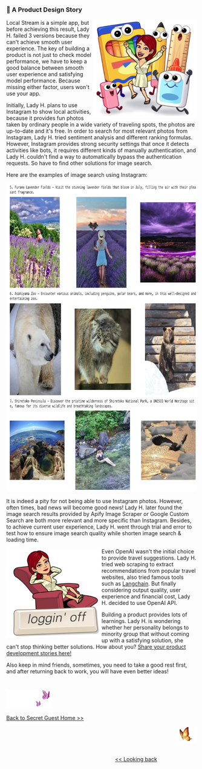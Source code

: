 ### 💝 A Product Design Story
<p>
<img align="right" src="https://github.com/lady-h-world/My_Garden/blob/main/images/lady_heart_manga/product_design.png" width="276" height="261" /></p>

Local Stream is a simple app, but before achieving this result, Lady H. failed 3 versions because they can't achieve smooth user experience. The key of building a product is not just to check model performance, we have to keep a good balance between smooth user experience and satisfying model performance. Because missing either factor, users won't use your app.

Initially, Lady H. plans to use Instagram to show local activities, because it provides fun photos taken by ordinary people in a wide variety of traveling spots, the photos are up-to-date and it's free. In order to search for most relevant photos from Instagram, Lady H. tried sentiment analysis and different ranking formulas. However, Instagram provides strong security settings that once it detects activities like bots, it requires different kinds of manually authentication, and Lady H. couldn't find a way to automatically bypass the authentication requests. So have to find other solutions for image search.


Here are the examples of image search using Instagram:

<img src="https://github.com/lady-h-world/My_Garden/blob/main/images/Secret_Guest_images/ins_image_search.png" width="731" height="814" />

It is indeed a pity for not being able to use Instagram photos. However, often times, bad news will become good news! Lady H. later found the image search results provided by Apify Image Scraper or Google Custom Search are both more relevant and more specific than Instagram. Besides, to achieve current user experience, Lady H. went through trial and error to test how to ensure image search quality while shorten image search & loading time.

<p>
<img align="left" src="https://github.com/lady-h-world/My_Garden/blob/main/images/lady_heart_manga/loggin_off.png" width="252" height="237" /></p>

Even OpenAI wasn't the initial choice to provide travel suggestions. Lady H. tried web scraping to extract recommendations from popular travel websites, also tried famous tools such as [Langchain][1]. But finally considering output quality, user experience and financial cost, Lady H. decided to use OpenAI API.

Building a product provides lots of learnings. Lady H. is wondering whether her personality belongs to minority group that without coming up with a satisfying solution, she can't stop thinking better solutions. How about you? [Share your product development stories here!][4]

Also keep in mind friends, sometimes, you need to take a good rest first, and after returning back to work, you will have even better ideas!


#
<p align="left">
<img src="https://github.com/lady-h-world/My_Garden/blob/main/images/follow_us.png" width="120" height="50" />
</p>

[Back to Secret Guest Home >>][2]

<p align="right">
<img src="https://github.com/lady-h-world/My_Garden/blob/main/images/going_back.png" width="60" height="44" />
</p>

&nbsp;&nbsp;&nbsp;&nbsp;&nbsp;&nbsp;&nbsp;&nbsp;&nbsp;&nbsp;&nbsp;&nbsp;&nbsp;&nbsp;&nbsp;&nbsp;&nbsp;&nbsp;&nbsp;&nbsp;&nbsp;&nbsp;&nbsp;&nbsp;&nbsp;&nbsp;&nbsp;&nbsp;&nbsp;&nbsp;&nbsp;&nbsp;&nbsp;&nbsp;&nbsp;&nbsp;&nbsp;&nbsp;&nbsp;&nbsp;&nbsp;&nbsp;&nbsp;&nbsp;&nbsp;&nbsp;&nbsp;&nbsp;&nbsp;&nbsp;&nbsp;&nbsp;&nbsp;&nbsp;&nbsp;&nbsp;&nbsp;&nbsp;&nbsp;&nbsp;&nbsp;&nbsp;&nbsp;&nbsp;&nbsp;&nbsp;&nbsp;&nbsp;&nbsp;&nbsp;&nbsp;&nbsp;&nbsp;&nbsp;&nbsp;&nbsp;&nbsp;&nbsp;&nbsp;&nbsp;&nbsp;&nbsp;&nbsp;&nbsp;&nbsp;&nbsp;&nbsp;&nbsp;&nbsp;&nbsp;&nbsp;&nbsp;&nbsp;&nbsp;&nbsp;&nbsp;&nbsp;&nbsp;&nbsp;&nbsp;&nbsp;&nbsp;&nbsp;&nbsp;&nbsp;&nbsp;&nbsp;&nbsp;&nbsp;&nbsp;&nbsp;&nbsp;&nbsp;&nbsp;&nbsp;&nbsp;&nbsp;&nbsp;&nbsp;&nbsp;&nbsp;&nbsp;&nbsp;&nbsp;&nbsp;&nbsp;&nbsp;&nbsp;&nbsp;&nbsp;&nbsp;&nbsp;&nbsp;&nbsp;&nbsp;&nbsp;&nbsp;&nbsp;&nbsp;&nbsp;&nbsp;&nbsp;&nbsp;&nbsp;&nbsp;&nbsp;&nbsp;&nbsp;&nbsp;&nbsp;&nbsp;&nbsp;&nbsp;&nbsp;&nbsp;&nbsp;&nbsp;&nbsp;&nbsp;&nbsp;&nbsp;&nbsp;&nbsp;&nbsp;&nbsp;&nbsp;&nbsp;&nbsp;&nbsp;&nbsp;&nbsp;&nbsp;&nbsp;&nbsp;&nbsp;&nbsp;&nbsp;&nbsp;&nbsp;&nbsp;&nbsp;&nbsp;&nbsp;&nbsp;&nbsp;&nbsp;&nbsp;&nbsp;&nbsp;&nbsp;&nbsp;&nbsp;&nbsp;&nbsp;&nbsp;&nbsp;&nbsp;&nbsp;&nbsp;&nbsp;&nbsp;[<< Looking back][3]

[1]:https://github.com/langchain-ai/langchain
[2]:https://github.com/lady-h-world/My_Garden/blob/main/reading_pages/Secret_Guest/secret_guest.md#sprouts-collection-time
[3]:https://github.com/lady-h-world/My_Garden/blob/main/reading_pages/Secret_Guest/deploy_ai_app6.md
[4]:https://github.com/lady-h-world/My_Garden/discussions/categories/comments
